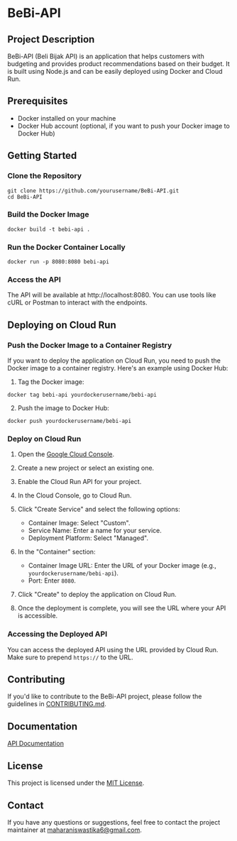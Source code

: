 # BeBi-API

## Project Description
BeBi-API (Beli Bijak API) is an application that helps customers with budgeting and provides product recommendations based on their budget. It is built using Node.js and can be easily deployed using Docker and Cloud Run.

## Prerequisites
- Docker installed on your machine
- Docker Hub account (optional, if you want to push your Docker image to Docker Hub)

## Getting Started

### Clone the Repository
```
git clone https://github.com/yourusername/BeBi-API.git
cd BeBi-API
```

### Build the Docker Image
```
docker build -t bebi-api .
```

### Run the Docker Container Locally
```
docker run -p 8080:8080 bebi-api
```

### Access the API
The API will be available at http://localhost:8080. You can use tools like cURL or Postman to interact with the endpoints.

## Deploying on Cloud Run

### Push the Docker Image to a Container Registry
If you want to deploy the application on Cloud Run, you need to push the Docker image to a container registry. Here's an example using Docker Hub:

1. Tag the Docker image:
```
docker tag bebi-api yourdockerusername/bebi-api
```

2. Push the image to Docker Hub:
```
docker push yourdockerusername/bebi-api
```

### Deploy on Cloud Run
1. Open the [Google Cloud Console](https://console.cloud.google.com/).

2. Create a new project or select an existing one.

3. Enable the Cloud Run API for your project.

4. In the Cloud Console, go to Cloud Run.

5. Click "Create Service" and select the following options:
   - Container Image: Select "Custom".
   - Service Name: Enter a name for your service.
   - Deployment Platform: Select "Managed".

6. In the "Container" section:
   - Container Image URL: Enter the URL of your Docker image (e.g., `yourdockerusername/bebi-api`).
   - Port: Enter `8080`.

7. Click "Create" to deploy the application on Cloud Run.

8. Once the deployment is complete, you will see the URL where your API is accessible.

### Accessing the Deployed API
You can access the deployed API using the URL provided by Cloud Run. Make sure to prepend `https://` to the URL.

## Contributing
If you'd like to contribute to the BeBi-API project, please follow the guidelines in [CONTRIBUTING.md](CONTRIBUTING.md).

## Documentation
[API Documentation](https://documenter.getpostman.com/view/26538106/2s93shypW3)

## License
This project is licensed under the [MIT License](LICENSE).

## Contact
If you have any questions or suggestions, feel free to contact the project maintainer at [maharaniswastika6@gmail.com](mailto:maharaniswastika6@gmail.com).
